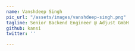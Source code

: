 ```yaml
---
name: Vanshdeep Singh
pic_url: "/assets/images/vanshdeep-singh.png"
tagline: Senior Backend Engineer @ Adjust GmbH
github: kansi
twitter: ''

---
```

